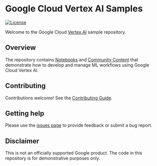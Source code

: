 # Google Cloud Vertex AI Samples

[![License](https://img.shields.io/badge/License-Apache%202.0-blue.svg)](LICENSE)

Welcome to the Google Cloud [Vertex AI](https://cloud.google.com/vertex-ai/docs/) sample repository.

## Overview

The repository contains [Notebooks](https://github.com/GoogleCloudPlatform/vertex-ai-samples/tree/main/notebooks) and [Community Content](https://github.com/GoogleCloudPlatform/vertex-ai-samples/tree/master/community-content) that demonstrate how to develop and manage ML workflows using Google Cloud Vertex AI. 

## Contributing

Contributions welcome! See the [Contributing Guide](https://github.com/GoogleCloudPlatform/vertex-ai-samples/blob/main/docs/contributing.md).

## Getting help

Please use the [issues page](https://github.com/GoogleCloudPlatform/vertex-ai-samples/issues) to provide feedback or submit a bug report.

## Disclaimer
This is not an officially supported Google product. The code in this repository is for demonstrative purposes only.
